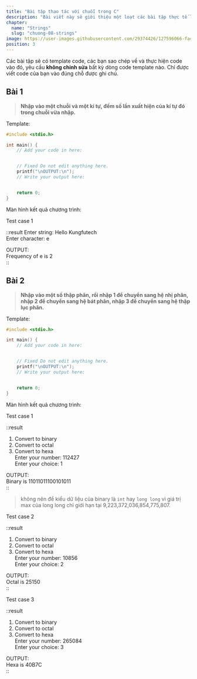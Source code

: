 ```yaml
---
title: "Bài tập thao tác với chuỗi trong C"
description: "Bài viết này sẽ giới thiệu một loạt các bài tập thực tế liên quan đến chuỗi, giúp bạn rèn luyện kỹ năng cơ bản và nâng cao khả năng xử lý dữ liệu văn bản."
chapter:
  name: "Strings"
  slug: "chuong-08-strings"
image: https://user-images.githubusercontent.com/29374426/127596066-fa46df01-982f-4a72-b6d1-f7d8f5c5a9b3.png
position: 3
---
```


Các bài tập sẽ có template code, các bạn sao chép về và thực hiện code vào đó, yêu cầu **không chỉnh sửa** bất kỳ dòng code template nào. Chỉ được viết code của bạn vào đúng chỗ được ghi chú.

## Bài 1

> **Nhập vào một chuỗi và một kí tự, đếm số lần xuất hiện của kí tự đó trong chuỗi vừa nhập.**

Template:

```cpp
#include <stdio.h>

int main() {
    // Add your code in here:


    // Fixed Do not edit anything here.
    printf("\nOUTPUT:\n");
    // Write your output here:


    return 0;
}
```

Màn hình kết quả chương trình:

Test case 1

::result
Enter string: Hello Kungfutech</br>
Enter character: e</br>

OUTPUT:</br>
Frequency of e is 2</br>
::

## Bài 2

> **Nhập vào một số thập phân, rồi nhập 1 để chuyển sang hệ nhị phân, nhập 2 để chuyển sang hệ bát phân, nhập 3 để chuyển sang hệ thập lục phân.**

Template:

```cpp
#include <stdio.h>

int main() {
    // Add your code in here:


    // Fixed Do not edit anything here.
    printf("\nOUTPUT:\n");
    // Write your output here:


    return 0;
}
```

Màn hình kết quả chương trình:

Test case 1

::result
1. Convert to binary</br>
2. Convert to octal</br>
3. Convert to hexa</br>
Enter your number: 112427</br>
Enter your choice: 1</br>

OUTPUT:</br>
Binary is 11011011100101011</br>
::

> không nên để kiểu dữ liệu của binary là `int` hay `long long` vì giá trị max của long long chỉ giới hạn tại 9,223,372,036,854,775,807.

Test case 2

::result
1. Convert to binary</br>
2. Convert to octal</br>
3. Convert to hexa</br>
Enter your number: 10856</br>
Enter your choice: 2</br>

OUTPUT:</br>
Octal is 25150</br>
::

Test case 3

::result
1. Convert to binary</br>
2. Convert to octal</br>
3. Convert to hexa</br>
Enter your number: 265084</br>
Enter your choice: 3</br>

OUTPUT:</br>
Hexa is 40B7C</br>
::
